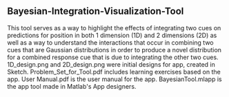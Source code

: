 ## Bayesian-Integration-Visualization-Tool
This tool serves as a way to highlight the effects of integrating two cues on predictions for position in both 1 dimension (1D) and 2 dimensions (2D) as well as a way to understand the interactions that occur in combining two cues that are Gaussian distributions in order to produce a novel distribution for a combined response cue that is due to integrating the other two cues.
1D_design.png and 2D_design.png were initial designs for app, created in Sketch. 
Problem_Set_for_Tool.pdf includes learning exercises based on the app. 
User Manual.pdf is the user manual for the app. 
BayesianTool.mlapp is the app tool made in Matlab's App designers. 
